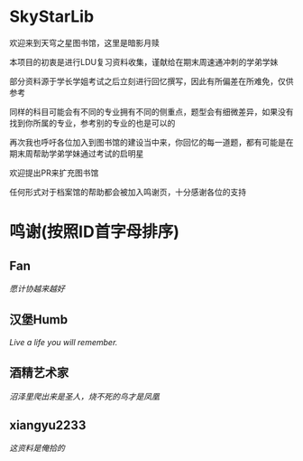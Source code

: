 # SkyStarLib
欢迎来到天穹之星图书馆，这里是暗影月赎

本项目的初衷是进行LDU复习资料收集，谨献给在期末周速通冲刺的学弟学妹

部分资料源于学长学姐考试之后立刻进行回忆撰写，因此有所偏差在所难免，仅供参考

同样的科目可能会有不同的专业拥有不同的侧重点，题型会有细微差异，如果没有找到你所属的专业，参考别的专业的也是可以的

再次我也呼吁各位加入到图书馆的建设当中来，你回忆的每一道题，都有可能是在期末周帮助学弟学妹通过考试的启明星

欢迎提出PR来扩充图书馆

任何形式对于档案馆的帮助都会被加入鸣谢页，十分感谢各位的支持

# 鸣谢(按照ID首字母排序)
## Fan
*愿计协越来越好*

## 汉堡Humb
*Live a life you will remember.*

## 酒精艺术家 
*沼泽里爬出来是圣人，烧不死的鸟才是凤凰*

## xiangyu2233
*这资料是俺拾的*
